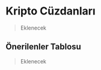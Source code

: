 <!-- NOTLAR
 - Bu içeriğe soğuk ve sıcak kripto cüzdanları eklenebilir, tabloda belirtilebilir.
 - Tablo eklemeyi unutmayın
 - Uygun görseller eklemeyi unutmayın.
 - İçerik kuralları ve ekleme yapmak sayfalarını ziyaret edebilirsiniz -->

# Kripto Cüzdanları

> Eklenecek

<!-- **Kripto cüzdanları**, kripto paraları saklamak, göndermek ve almak için kullanılan dijital araçlardır. Kripto paralar merkezi olmayan bir yapıda olduğu için, bu cüzdanlar, geleneksel banka hesapları gibi aracılara ihtiyaç duymadan işlemleri gerçekleştirebilmenizi sağlar. -->

## Önerilenler Tablosu

> Eklenecek

<!--| Kripto Cüzdan | Türü | Desteklediği Paralar | Açık Kaynak | Platformlar |
| --- | :---: | :---: | :---: | :---: |
| <span style="display: inline-block; vertical-align: middle;"><img src="docs/images/electrum.png" alt="Electrum" style="width: 30px; height: 30px;"> </span> <span style="display: inline-block; vertical-align: middle;"> Electrum | Yazılım Cüzdanı | Bütün Kripto Paralar | <span style="color: green;">✓</span> | <i class="fa-brands fa-windows"></i> <i class="fa-brands fa-apple"></i> <i class="fa-brands fa-linux"></i> <i class="fa-brands fa-android"></i>  |
| <span style="display: inline-block; vertical-align: middle;"><img src="docs/images/trezor.png" alt="Electrum" style="width: 30px; height: 30px;"> </span> <span style="display: inline-block; vertical-align: middle;"> Trezor | Donanım Cüzdanı | Bütün Kripto Paralar | <span style="color: green;">✓</span> | <i class="fa-brands fa-windows"></i> <i class="fa-brands fa-apple"></i> <i class="fa-brands fa-linux"></i> <i class="fa-brands fa-android"></i> <i class="fa-brands fa-app-store-ios"></i> |

### <span style="display: inline-block; vertical-align: middle;"><img src="docs/images/electrum.png" alt="Electrum" style="width: 50px; height: 50px;"> </span> <span style="display: inline-block; vertical-align: middle;"> Electrum

> Eklenecek

### <span style="display: inline-block; vertical-align: middle;"><img src="docs/images/trezor.png" alt="Trezor" style="width: 50px; height: 50px;"> </span> <span style="display: inline-block; vertical-align: middle;"> Trezor

> Eklenecek -->